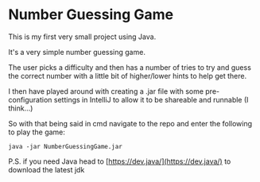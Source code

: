 # Number Guessing Game

This is my first very small project using Java.

It's a very simple number guessing game.

The user picks a difficulty and then has a number of tries to try and guess the correct number with a little bit of higher/lower hints to help get there.

I then have played around with creating a .jar file with some pre-configuration settings in IntelliJ to allow it to be shareable and runnable (I think...)

So with that being said in cmd navigate to the repo and enter the following to play the game:

`java -jar NumberGuessingGame.jar`

P.S. if you need Java head to [https://dev.java/](https://dev.java/) to download the latest jdk
